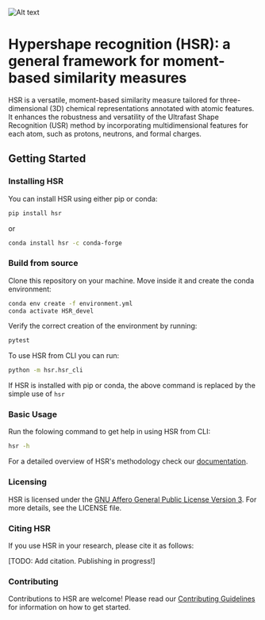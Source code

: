 ![Alt text](img/TOC.png)

# Hypershape recognition (HSR): a general framework for moment-based similarity measures

 HSR is a versatile, moment-based similarity measure tailored for three-dimensional (3D) chemical representations annotated with atomic features. It enhances the robustness and versatility of the Ultrafast Shape Recognition (USR) method by incorporating multidimensional features for each atom, such as protons, neutrons, and formal charges.

## Getting Started

### Installing HSR

You can install HSR using either pip or conda:

```bash
pip install hsr
```
or 

```bash
conda install hsr -c conda-forge
```

### Build from source

Clone this repository on your machine. Move inside it and create the conda environment:

```bash
conda env create -f environment.yml
conda activate HSR_devel
```
Verify the correct creation of the environment by running:

```bash
pytest
```
To use HSR from CLI you can run:
```bash
python -m hsr.hsr_cli 
```
If HSR is installed with pip or conda, the above command is replaced by the simple use of ``hsr``

### Basic Usage

Run the folowing command to get help in using HSR from CLI:

```bash
hsr -h
```

For a detailed overview of HSR's methodology check our [documentation](https://marcellocostamagna.github.io/HSR/).


### Licensing

HSR is licensed under the [GNU Affero General Public License Version 3](https://www.gnu.org/licenses/agpl-3.0.html). For more details, see the LICENSE file.

### Citing HSR

If you use HSR in your research, please cite it as follows:

[TODO: Add citation. Publishing in progress!]

### Contributing

Contributions to HSR are welcome! Please read our [Contributing Guidelines](https://marcellocostamagna.github.io/HSR/CONTRIBUTING.html) for information on how to get started.

